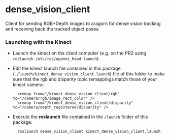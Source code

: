 dense_vision_client
===========================

Client for sending RGB+Depth images to aragorn for dense vision tracking and receiving back the tracked object poses.


### Launching with the Kinect ###


* Launch the kinect on the client computer (e.g. on the PR2 using `roslaunch /etc/ros/openni_head.launch`). 
 
* Edit the kinect launch file contained in this package (`./launch/kinect_dense_vision_client.launch`) file of this folder to make sure that the rgb and disparity topic remappings match those of your kinect camera:
 
        <remap from="/kinect_dense_vision_client/rgb" to="/camera/rgb/image_rect_color" />
        <remap from="/kinect_dense_vision_client/disparity" to="/camera/depth_registered/disparity" />


* Execute the **roslaunch** file contained in the `/launch` folder of this package:
    
        roslaunch dense_vision_client kinect_dense_vision_client.launch

